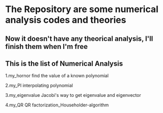 # The Repository are some numerical analysis codes and theories
## Now it doesn't have any theorical analysis, I'll finish them when I'm free
## This is the list of Numerical Analysis
1.my_hornor         find the value of a known polynomial

2.my_PI             interpolating polynomial

3.my_eigenvalue     Jacobi's way to get eigenvalue and eigenvector

4.my_QR             QR factorization_Householder-algorithm
